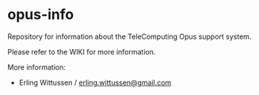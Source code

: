 # opus-info

Repository for information about the TeleComputing Opus support system.

Please refer to the WIKI for more information.

More information:
- Erling Wittussen / erling.wittussen@gmail.com
